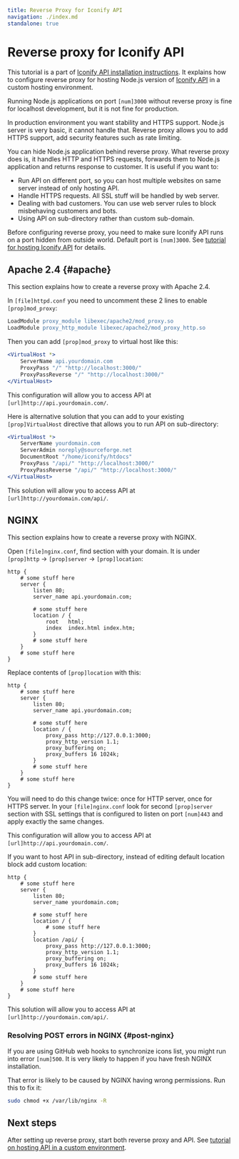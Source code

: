 ```yaml
title: Reverse Proxy for Iconify API
navigation: ./index.md
standalone: true
```

# Reverse proxy for Iconify API

This tutorial is a part of [Iconify API installation instructions](./index.md). It explains how to configure reverse proxy for hosting Node.js version of [Iconify API](../index.md) in a custom hosting environment.

Running Node.js applications on port `[num]3000` without reverse proxy is fine for localhost development, but it is not fine for production.

In production environment you want stability and HTTPS support. Node.js server is very basic, it cannot handle that. Reverse proxy allows you to add HTTPS support, add security features such as rate limiting.

You can hide Node.js application behind reverse proxy. What reverse proxy does is, it handles HTTP and HTTPS requests, forwards them to Node.js application and returns response to customer. It is useful if you want to:

- Run API on different port, so you can host multiple websites on same server instead of only hosting API.
- Handle HTTPS requests. All SSL stuff will be handled by web server.
- Dealing with bad customers. You can use web server rules to block misbehaving customers and bots.
- Using API on sub-directory rather than custom sub-domain.

Before configuring reverse proxy, you need to make sure Iconify API runs on a port hidden from outside world. Default port is `[num]3000`. See [tutorial for hosting Iconify API](./custom.md) for details.

## Apache 2.4 {#apache}

This section explains how to create a reverse proxy with Apache 2.4.

In `[file]httpd.conf` you need to uncomment these 2 lines to enable `[prop]mod_proxy`:

```apache
LoadModule proxy_module libexec/apache2/mod_proxy.so
LoadModule proxy_http_module libexec/apache2/mod_proxy_http.so
```

Then you can add `[prop]mod_proxy` to virtual host like this:

```apache
<VirtualHost *>
    ServerName api.yourdomain.com
    ProxyPass "/" "http://localhost:3000/"
    ProxyPassReverse "/" "http://localhost:3000/"
</VirtualHost>
```

This configuration will allow you to access API at `[url]http://api.yourdomain.com/`.

Here is alternative solution that you can add to your existing `[prop]VirtualHost` directive that allows you to run API on sub-directory:

```apache
<VirtualHost *>
    ServerName yourdomain.com
    ServerAdmin noreply@sourceforge.net
    DocumentRoot "/home/iconify/htdocs"
    ProxyPass "/api/" "http://localhost:3000/"
    ProxyPassReverse "/api/" "http://localhost:3000/"
</VirtualHost>
```

This solution will allow you to access API at `[url]http://yourdomain.com/api/`.

## NGINX

This section explains how to create a reverse proxy with NGINX.

Open `[file]nginx.conf`, find section with your domain. It is under `[prop]http` -> `[prop]server` -> `[prop]location`:

```nginx
http {
    # some stuff here
    server {
        listen 80;
        server_name api.yourdomain.com;

        # some stuff here
        location / {
            root   html;
            index  index.html index.htm;
        }
        # some stuff here
    }
    # some stuff here
}
```

Replace contents of `[prop]location` with this:

```nginx
http {
    # some stuff here
    server {
        listen 80;
        server_name api.yourdomain.com;

        # some stuff here
        location / {
            proxy_pass http://127.0.0.1:3000;
            proxy_http_version 1.1;
            proxy_buffering on;
            proxy_buffers 16 1024k;
        }
        # some stuff here
    }
    # some stuff here
}
```

You will need to do this change twice: once for HTTP server, once for HTTPS server. In your `[file]nginx.conf` look for second `[prop]server` section with SSL settings that is configured to listen on port `[num]443` and apply exactly the same changes.

This configuration will allow you to access API at `[url]http://api.yourdomain.com/`.

If you want to host API in sub-directory, instead of editing default location block add custom location:

```nginx
http {
    # some stuff here
    server {
        listen 80;
        server_name yourdomain.com;

        # some stuff here
        location / {
            # some stuff here
        }
        location /api/ {
            proxy_pass http://127.0.0.1:3000;
            proxy_http_version 1.1;
            proxy_buffering on;
            proxy_buffers 16 1024k;
        }
        # some stuff here
    }
    # some stuff here
}
```

This solution will allow you to access API at `[url]http://yourdomain.com/api/`.

### Resolving POST errors in NGINX {#post-nginx}

If you are using GitHub web hooks to synchronize icons list, you might run into error `[num]500`. It is very likely to happen if you have fresh NGINX installation.

That error is likely to be caused by NGINX having wrong permissions. Run this to fix it:

```bash
sudo chmod +x /var/lib/nginx -R
```

## Next steps

After setting up reverse proxy, start both reverse proxy and API. See [tutorial on hosting API in a custom environment](./custom.md).
